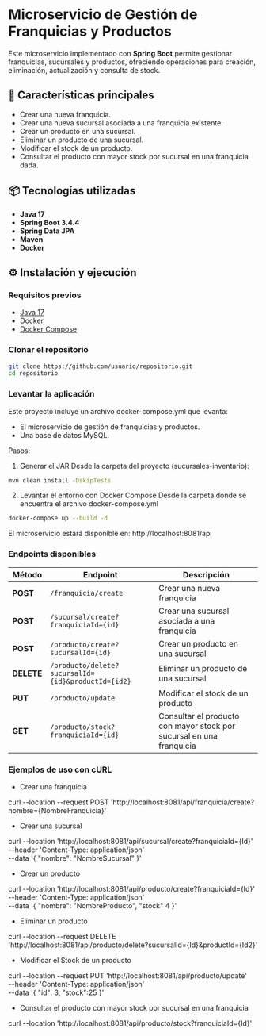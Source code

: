 # Microservicio de Gestión de Franquicias y Productos

Este microservicio implementado con **Spring Boot** permite gestionar franquicias, sucursales y productos, ofreciendo operaciones para creación, eliminación, actualización y consulta de stock.

## 🚀 Características principales
- Crear una nueva franquicia.
- Crear una nueva sucursal asociada a una franquicia existente.
- Crear un producto en una sucursal.
- Eliminar un producto de una sucursal.
- Modificar el stock de un producto.
- Consultar el producto con mayor stock por sucursal en una franquicia dada.

## 📦 Tecnologías utilizadas
- **Java 17**
- **Spring Boot 3.4.4**
- **Spring Data JPA**
- **Maven**
- **Docker**

## ⚙️ Instalación y ejecución

### Requisitos previos
- [Java 17](https://adoptium.net/)
- [Docker](https://www.docker.com/get-started)
- [Docker Compose](https://docs.docker.com/compose/)

### Clonar el repositorio
```bash
git clone https://github.com/usuario/repositorio.git
cd repositorio
```

### Levantar la aplicación

Este proyecto incluye un archivo docker-compose.yml que levanta:

- El microservicio de gestión de franquicias y productos.
- Una base de datos MySQL.

Pasos:

1. Generar el JAR
Desde la carpeta del proyecto (sucursales-inventario):

```bash
mvn clean install -DskipTests
```

2. Levantar el entorno con Docker Compose
Desde la carpeta donde se encuentra el archivo docker-compose.yml

```bash
docker-compose up --build -d
```

El microservicio estará disponible en: http://localhost:8081/api

### Endpoints disponibles

| Método     | Endpoint                                           | Descripción                                                          |
| ---------- | -------------------------------------------------- | -------------------------------------------------------------------- |
| **POST**   | `/franquicia/create`                               | Crear una nueva  franquicia                                           |
| **POST**   | `/sucursal/create?franquiciaId={id}`           | Crear una sucursal asociada a una franquicia                         |
| **POST**   | `/producto/create?sucursalId={id}`               | Crear un producto en una sucursal                                    |
| **DELETE** | `/producto/delete?sucursalId={id}&productId={id2}`  | Eliminar un producto de una sucursal                                 |
| **PUT**    | `/producto/update`                    | Modificar el stock de un producto                                    |
| **GET**    | `/producto/stock?franquiciaId={id}` | Consultar el producto con mayor stock por sucursal en una franquicia |


### Ejemplos de uso con cURL

- Crear una franquicia

curl --location --request POST 'http://localhost:8081/api/franquicia/create?nombre={NombreFranquicia}'

- Crear una sucursal

curl --location 'http://localhost:8081/api/sucursal/create?franquiciaId={Id}' \
--header 'Content-Type: application/json' \
--data '{
    "nombre": "NombreSucursal"
}'

- Crear un producto

curl --location 'http://localhost:8081/api/producto/create?franquiciaId={Id}' \
--header 'Content-Type: application/json' \
--data '{
    "nombre": "NombreProducto",
    "stock" 4
}'

- Eliminar un producto

curl --location --request DELETE 'http://localhost:8081/api/producto/delete?sucursalId={Id}&productId={Id2}'

- Modificar el Stock de un producto

curl --location --request PUT 'http://localhost:8081/api/producto/update' \
--header 'Content-Type: application/json' \
--data '{
    "id": 3,
    "stock":25
}'

- Consultar el producto con mayor stock por sucursal en una franquicia

curl --location 'http://localhost:8081/api/producto/stock?franquiciaId={Id}'
